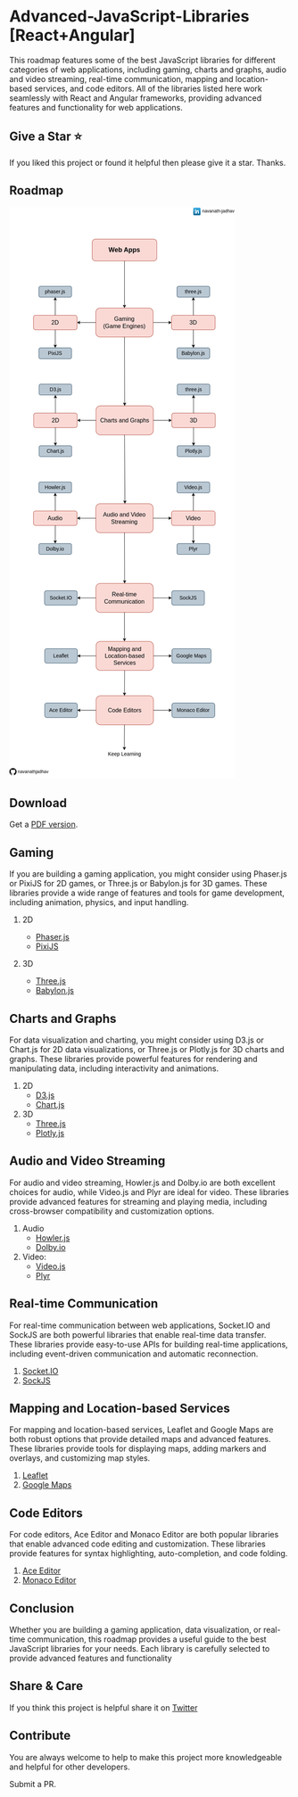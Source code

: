 # Advanced-JavaScript-Libraries [React+Angular]

This roadmap features some of the best JavaScript libraries for different categories of web applications, including gaming, charts and graphs, audio and video streaming, real-time communication, mapping and location-based services, and code editors. All of the libraries listed here work seamlessly with React and Angular frameworks, providing advanced features and functionality for web applications.

## Give a Star ⭐

If you liked this project or found it helpful then please give it a star.
Thanks.

## Roadmap

![Roadmap](./Advanced-JavaScript-Libraries.png)

## Download

Get a [PDF version](./Advanced-JavaScript-Libraries.pdf).

## Gaming

If you are building a gaming application, you might consider using Phaser.js or PixiJS for 2D games, or Three.js or Babylon.js for 3D games. These libraries provide a wide range of features and tools for game development, including animation, physics, and input handling.

1.  2D

    - [Phaser.js](https://github.com/photonstorm/phaser)
    - [PixiJS](https://github.com/pixijs/pixi.js)

2.  3D
    - [Three.js](https://github.com/mrdoob/three.js/)
    - [Babylon.js](https://github.com/BabylonJS/Babylon.js/)

## Charts and Graphs

For data visualization and charting, you might consider using D3.js or Chart.js for 2D data visualizations, or Three.js or Plotly.js for 3D charts and graphs. These libraries provide powerful features for rendering and manipulating data, including interactivity and animations.

1.  2D
    - [D3.js](https://github.com/d3/d3)
    - [Chart.js](https://github.com/chartjs/Chart.js)
2.  3D
    - [Three.js](https://github.com/mrdoob/three.js/)
    - [Plotly.js](https://github.com/plotly/plotly.js/)

## Audio and Video Streaming

For audio and video streaming, Howler.js and Dolby.io are both excellent choices for audio, while Video.js and Plyr are ideal for video. These libraries provide advanced features for streaming and playing media, including cross-browser compatibility and customization options.

1.  Audio
    - [Howler.js](https://github.com/goldfire/howler.js)
    - [Dolby.io](https://dolby.io)
2.  Video:
    - [Video.js](https://github.com/videojs/video.js)
    - [Plyr](https://github.com/sampotts/plyr)

## Real-time Communication

For real-time communication between web applications, Socket.IO and SockJS are both powerful libraries that enable real-time data transfer. These libraries provide easy-to-use APIs for building real-time applications, including event-driven communication and automatic reconnection.

1. [Socket.IO](https://socket.io/)
2. [SockJS](https://github.com/sockjs/sockjs-client)

## Mapping and Location-based Services

For mapping and location-based services, Leaflet and Google Maps are both robust options that provide detailed maps and advanced features. These libraries provide tools for displaying maps, adding markers and overlays, and customizing map styles.

1. [Leaflet](https://github.com/Leaflet/Leaflet)
2. [Google Maps](https://developers.google.com/maps/documentation/javascript/overview)

## Code Editors

For code editors, Ace Editor and Monaco Editor are both popular libraries that enable advanced code editing and customization. These libraries provide features for syntax highlighting, auto-completion, and code folding.

1. [Ace Editor](https://github.com/ajaxorg/ace)
2. [Monaco Editor](https://github.com/microsoft/monaco-editor)

## Conclusion

Whether you are building a gaming application, data visualization, or real-time communication, this roadmap provides a useful guide to the best JavaScript libraries for your needs. Each library is carefully selected to provide advanced features and functionality

## Share & Care

If you think this project is helpful share it on [Twitter](https://twitter.com/intent/tweet?url=https://github.com/navanathjadhav/Advanced-JavaScript-Libraries)

## Contribute

You are always welcome to help to make this project more knowledgeable and helpful for other developers.

Submit a PR.
